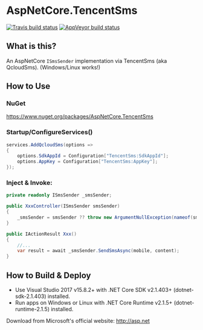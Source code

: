 # AspNetCore.TencentSms
[![Travis build status](https://img.shields.io/travis/myvas/AspNetCore.QcloudSms.svg?label=travis-ci&style=flat-square&branch=master)](https://travis-ci.org/myvas/AspNetCore.QcloudSms)
[![AppVeyor build status](https://img.shields.io/appveyor/ci/FrankH/AspNetCore-QcloudSms/master.svg?label=appveyor&style=flat-square)](https://ci.appveyor.com/project/FrankH/AspNetCore-QcloudSms)

## What is this?
An AspNetCore `ISmsSender` implementation via TencentSms (aka QcloudSms). (Windows/Linux works!)

## How to Use
### NuGet
https://www.nuget.org/packages/AspNetCore.TencentSms

### Startup/ConfigureServices()
```csharp
services.AddQcloudSms(options =>
{
    options.SdkAppId = Configuration["TencentSms:SdkAppId"];
    options.AppKey = Configuration["TencentSms:AppKey"];
});
```

### Inject & Invoke:
```csharp
private readonly ISmsSender _smsSender;

public XxxController(ISmsSender smsSender)
{
    _smsSender = smsSender ?? throw new ArgumentNullException(nameof(smsSender);
}

public IActionResult Xxx()
{
    //...
    var result = await _smsSender.SendSmsAsync(mobile, content);
}
```

## How to Build & Deploy
* Use Visual Studio 2017 v15.8.2+ with .NET Core SDK v2.1.403+ (dotnet-sdk-2.1.403) installed.
* Run apps on Windows or Linux with .NET Core Runtime v2.1.5+ (dotnet-runtime-2.1.5) installed.

Download from Microsoft's official website: http://asp.net
